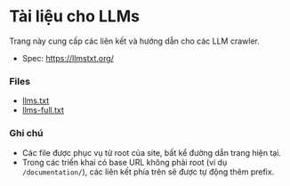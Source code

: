 # Tài liệu cho LLMs

Trang này cung cấp các liên kết và hướng dẫn cho các LLM crawler.

* Spec: <https://llmstxt.org/>

### Files[​](#files "Link trực tiếp đến heading")

* [llms.txt](/documentation/vi/llms.txt)
* [llms-full.txt](/documentation/vi/llms-full.txt)

### Ghi chú[​](#ghi-chú "Link trực tiếp đến heading")

* Các file được phục vụ từ root của site, bất kể đường dẫn trang hiện tại.
* Trong các triển khai có base URL không phải root (ví dụ `/documentation/`), các liên kết phía trên sẽ được tự động thêm prefix.
